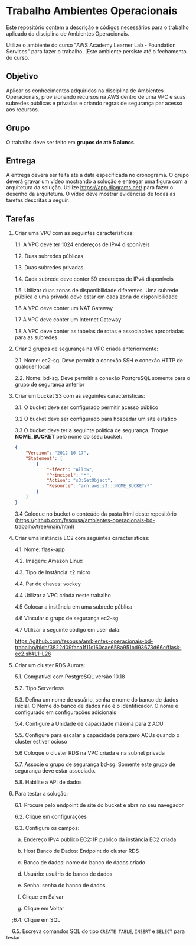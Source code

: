 # Trabalho Ambientes Operacionais

Este repositório contém a descrição e códigos necessários para o trabalho aplicado da disciplina de Ambientes Operacionais.

Utilize o ambiente do curso "AWS Academy Learner Lab - Foundation Services" para fazer o trabalho. |Este ambiente persiste até o fechamento do curso.

## Objetivo

Aplicar os conhecimentos adquiridos na disciplina de Ambientes Operacionais, provisionando recursos na AWS dentro de uma VPC e suas subredes públicas e privadas e criando regras de segurança par acesso aos recursos.

## Grupo

O trabalho deve ser feito em **grupos de até 5 alunos**. 

## Entrega

A entrega deverá ser feita até a data especificada no cronograma. O grupo deverá gravar um vídeo mostrando a solução e entregar uma figura com a arquitetura da solução. Utilize https://app.diagrams.net/ para fazer o desenho da arquitetura. O vídeo deve mostrar evidências de todas as tarefas descritas a seguir. 


## Tarefas

1. Criar uma VPC com as seguintes características:

    1.1. A VPC deve ter 1024 endereços de IPv4 disponíveis 

    1.2. Duas subredes públicas

    1.3. Duas subredes privadas.

    1.4. Cada subrede deve conter 59 endereços de IPv4 disponíveis
    
    1.5. Utilizar duas zonas de disponibilidade diferentes. Uma subrede pública e uma privada deve estar em cada zona de disponibilidade

    1.6 A VPC deve conter um NAT Gateway

    1.7 A VPC deve conter um Internet Gateway

    1.8 A VPC deve conter as tabelas de rotas e associações apropriadas para as subredes

2. Criar 2 grupos de segurança na VPC criada anteriormente:

    2.1. Nome: ec2-sg. Deve permitir a conexão SSH e conexão HTTP de qualquer local

    2.2. Nome: bd-sg. Deve permitir a conexão PostgreSQL somente para o grupo de segurança anterior
    
    
3. Criar um bucket S3 com as seguintes características:

    3.1. O bucket deve ser configurado permitir acesso público

    3.2 O bucket deve ser configurado para hospedar um site estático

    3.3 O bucket deve ter a seguinte política de segurança. Troque **NOME_BUCKET** pelo nome do sseu bucket:

    ```json
    {
        "Version": "2012-10-17",
        "Statement": [
            {
                "Effect": "Allow",
                "Principal": "*",
                "Action": "s3:GetObject",
                "Resource": "arn:aws:s3:::NOME_BUCKET/*"
            }
        ]
    }
    ```

    3.4 Coloque no bucket o conteúdo da pasta html deste repositório (https://github.com/fesousa/ambientes-operacionais-bd-trabalho/tree/main/html)

4. Criar uma instância EC2 com seguintes características:

    4.1. Nome: flask-app

    4.2. Imagem: Amazon Linux

    4.3. Tipo de Instância: t2.micro

    4.4. Par de chaves: vockey

    4.4 Utilizar a VPC criada neste trabalho

    4.5 Colocar a instância em uma subrede pública

    4.6 Vincular o grupo de segurança ec2-sg

    4.7 Utilizar o seguinte código em user data:

    https://github.com/fesousa/ambientes-operacionais-bd-trabalho/blob/3822d09faca1f11c160cae658a951bd93673d66c/flask-ec2.sh#L1-L26

5. Criar um cluster RDS Aurora:

    5.1. Compatível com PostgreSQL versão 10.18

    5.2. Tipo Serverless

    5.3. Defina um nome de usuário, senha e nome do banco de dados inicial. O Nome do banco de dados náo é o identificador. O nome é configurado em configurações adicionais

    5.4. Configure a Unidade de capacidade máxima para  2 ACU

    5.5. Configure para escalar a capacidade para zero ACUs quando o cluster estiver ocioso

    5.6 Coloque o cluster RDS na VPC criada e na subnet privada

    5.7. Associe o grupo de segurança bd-sg. Somente este grupo de segurança deve estar associado.

    5.8. Habilite a API de dados

6. Para testar a solução:

    6.1. Procure pelo endpoint de site do bucket e abra no seu navegador

    6.2. Clique em configurações

    6.3. Configure os campos:

&nbsp;&nbsp;&nbsp;&nbsp;&nbsp;&nbsp;&nbsp;&nbsp;a. Endereço IPv4 público EC2: IP público da instãncia EC2 criada

&nbsp;&nbsp;&nbsp;&nbsp;&nbsp;&nbsp;&nbsp;&nbsp;b. Host Banco de Dados: Endpoint do cluster RDS

&nbsp;&nbsp;&nbsp;&nbsp;&nbsp;&nbsp;&nbsp;&nbsp;c. Banco de dados: nome do banco de dados criado

&nbsp;&nbsp;&nbsp;&nbsp;&nbsp;&nbsp;&nbsp;&nbsp;d. Usuário: usuário do banco de dados

&nbsp;&nbsp;&nbsp;&nbsp;&nbsp;&nbsp;&nbsp;&nbsp;e. Senha: senha do banco de dados

&nbsp;&nbsp;&nbsp;&nbsp;&nbsp;&nbsp;&nbsp;&nbsp;f. Clique em Salvar

&nbsp;&nbsp;&nbsp;&nbsp;&nbsp;&nbsp;&nbsp;&nbsp;g. Clique em Voltar
    
&nbsp;&nbsp;&nbsp;&nbsp;;6.4. Clique em SQL

&nbsp;&nbsp;&nbsp;&nbsp;6.5. Escreva comandos SQL do tipo `CREATE TABLE`, `INSERT` e `SELECT` para testar